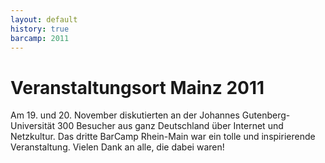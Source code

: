 ```yaml
---
layout: default
history: true
barcamp: 2011
---
```


# Veranstaltungsort Mainz 2011

Am 19. und 20. November diskutierten an der Johannes Gutenberg-Universität 300 Besucher aus ganz Deutschland über Internet und Netzkultur. Das dritte BarCamp Rhein-Main war ein tolle und inspirierende Veranstaltung. Vielen Dank an alle, die dabei waren!